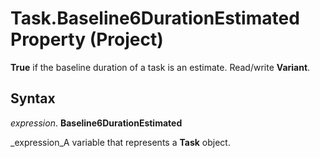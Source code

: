 
# Task.Baseline6DurationEstimated Property (Project)

 **True** if the baseline duration of a task is an estimate. Read/write **Variant**.


## Syntax

 _expression_. **Baseline6DurationEstimated**

 _expression_A variable that represents a  **Task** object.

